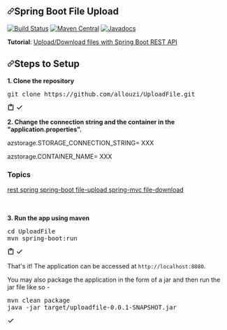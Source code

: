 
<h2><a id="spring-boot-file-upload" class="anchor" aria-hidden="true" href="#spring-boot-file-upload"><svg class="octicon octicon-link" viewBox="0 0 16 16" version="1.1" width="16" height="16" aria-hidden="true"><path fill-rule="evenodd" d="M7.775 3.275a.75.75 0 001.06 1.06l1.25-1.25a2 2 0 112.83 2.83l-2.5 2.5a2 2 0 01-2.83 0 .75.75 0 00-1.06 1.06 3.5 3.5 0 004.95 0l2.5-2.5a3.5 3.5 0 00-4.95-4.95l-1.25 1.25zm-4.69 9.64a2 2 0 010-2.83l2.5-2.5a2 2 0 012.83 0 .75.75 0 001.06-1.06 3.5 3.5 0 00-4.95 0l-2.5 2.5a3.5 3.5 0 004.95 4.95l1.25-1.25a.75.75 0 00-1.06-1.06l-1.25 1.25a2 2 0 01-2.83 0z"></path></svg></a>Spring Boot File Upload </h2>

<p><a href="https://github.com/uploadcare/uploadcare-java/actions/workflows/maven.yml"><img src="https://github.com/uploadcare/uploadcare-java/actions/workflows/maven.yml/badge.svg?branch=master" alt="Build Status" style="max-width:100%;"></a>
<a href="https://maven-badges.herokuapp.com/maven-central/com.uploadcare/uploadcare" rel="nofollow"><img src="https://camo.githubusercontent.com/8d63c8824b612a84c02dc97642296b8a52a04479d550972e5a6439278aeaf839/68747470733a2f2f6d6176656e2d6261646765732e6865726f6b756170702e636f6d2f6d6176656e2d63656e7472616c2f636f6d2e75706c6f6164636172652f75706c6f6164636172652f62616467652e737667" alt="Maven Central" data-canonical-src="https://maven-badges.herokuapp.com/maven-central/com.uploadcare/uploadcare/badge.svg" style="max-width:100%;"></a>
<a href="https://www.javadoc.io/doc/com.uploadcare/uploadcare" rel="nofollow"><img src="https://camo.githubusercontent.com/318c65006d7686df6805b050a0be75dacbb634c5c1ba844618577fe7e835b182/68747470733a2f2f7777772e6a617661646f632e696f2f62616467652f636f6d2e75706c6f6164636172652f75706c6f6164636172652e737667" alt="Javadocs" data-canonical-src="https://www.javadoc.io/badge/com.uploadcare/uploadcare.svg" style="max-width:100%;"></a>


  <p><strong>Tutorial</strong>: <a href="https://www.callicoder.com/spring-boot-file-upload-download-rest-api-example/" rel="nofollow">Upload/Download files with Spring Boot REST API</a></p>
  
  <h2><a id="user-content-steps-to-setup" class="anchor" aria-hidden="true" href="#steps-to-setup"><svg class="octicon octicon-link" viewBox="0 0 16 16" version="1.1" width="16" height="16" aria-hidden="true"><path fill-rule="evenodd" d="M7.775 3.275a.75.75 0 001.06 1.06l1.25-1.25a2 2 0 112.83 2.83l-2.5 2.5a2 2 0 01-2.83 0 .75.75 0 00-1.06 1.06 3.5 3.5 0 004.95 0l2.5-2.5a3.5 3.5 0 00-4.95-4.95l-1.25 1.25zm-4.69 9.64a2 2 0 010-2.83l2.5-2.5a2 2 0 012.83 0 .75.75 0 001.06-1.06 3.5 3.5 0 00-4.95 0l-2.5 2.5a3.5 3.5 0 004.95 4.95l1.25-1.25a.75.75 0 00-1.06-1.06l-1.25 1.25a2 2 0 01-2.83 0z"></path></svg></a>Steps to Setup</h2>
  <p><strong>1. Clone the repository</strong></p>
  <div class="highlight highlight-source-shell position-relative"><pre>git clone https://github.com/allouzi/UploadFile.git</pre><div class="zeroclipboard-container position-absolute right-0 top-0">
    <clipboard-copy aria-label="Copy" class="ClipboardButton btn js-clipboard-copy m-2 p-0 tooltipped-no-delay" data-copy-feedback="Copied!" data-tooltip-direction="w" value="git clone https://github.com/allouzi/UploadFile.git
" tabindex="0" role="button">
      <svg aria-hidden="true" viewBox="0 0 16 16" version="1.1" data-view-component="true" height="16" width="16" class="octicon octicon-clippy js-clipboard-clippy-icon m-2">
    <path fill-rule="evenodd" d="M5.75 1a.75.75 0 00-.75.75v3c0 .414.336.75.75.75h4.5a.75.75 0 00.75-.75v-3a.75.75 0 00-.75-.75h-4.5zm.75 3V2.5h3V4h-3zm-2.874-.467a.75.75 0 00-.752-1.298A1.75 1.75 0 002 3.75v9.5c0 .966.784 1.75 1.75 1.75h8.5A1.75 1.75 0 0014 13.25v-9.5a1.75 1.75 0 00-.874-1.515.75.75 0 10-.752 1.298.25.25 0 01.126.217v9.5a.25.25 0 01-.25.25h-8.5a.25.25 0 01-.25-.25v-9.5a.25.25 0 01.126-.217z"></path>
</svg>
      <svg aria-hidden="true" viewBox="0 0 16 16" version="1.1" data-view-component="true" height="16" width="16" class="octicon octicon-check js-clipboard-check-icon color-text-success d-none m-2">
    <path fill-rule="evenodd" d="M13.78 4.22a.75.75 0 010 1.06l-7.25 7.25a.75.75 0 01-1.06 0L2.22 9.28a.75.75 0 011.06-1.06L6 10.94l6.72-6.72a.75.75 0 011.06 0z"></path>
</svg>
    </clipboard-copy>
  </div></div>
  <p><strong>2. Change the connection string and the container in the "application.properties".</strong></p>

 <p>azstorage.STORAGE_CONNECTION_STRING= XXX </p>
 <p>azstorage.CONTAINER_NAME= XXX </p>


  <h3 class="sr-only">Topics</h3>
  <div class="mt-3">
      <div class="f6">
      <a data-ga-click="Topic, repository page" data-octo-click="topic_click" data-octo-dimensions="topic:rest" href="/topics/rest" title="Topic: rest" data-view-component="true" class="topic-tag topic-tag-link">
  rest
</a>
      <a data-ga-click="Topic, repository page" data-octo-click="topic_click" data-octo-dimensions="topic:spring" href="/topics/spring" title="Topic: spring" data-view-component="true" class="topic-tag topic-tag-link">
  spring
</a>
      <a data-ga-click="Topic, repository page" data-octo-click="topic_click" data-octo-dimensions="topic:spring-boot" href="/topics/spring-boot" title="Topic: spring-boot" data-view-component="true" class="topic-tag topic-tag-link">
  spring-boot
</a>
      <a data-ga-click="Topic, repository page" data-octo-click="topic_click" data-octo-dimensions="topic:file-upload" href="/topics/file-upload" title="Topic: file-upload" data-view-component="true" class="topic-tag topic-tag-link">
  file-upload
</a>
      <a data-ga-click="Topic, repository page" data-octo-click="topic_click" data-octo-dimensions="topic:spring-mvc" href="/topics/spring-mvc" title="Topic: spring-mvc" data-view-component="true" class="topic-tag topic-tag-link">
  spring-mvc
</a>
      <a data-ga-click="Topic, repository page" data-octo-click="topic_click" data-octo-dimensions="topic:file-download" href="/topics/file-download" title="Topic: file-download" data-view-component="true" class="topic-tag topic-tag-link">
  file-download
</a>
  </div>
      </div>
</div>
<br/><br/>

<p><strong>3. Run the app using maven</strong></p>
<div class="highlight highlight-source-shell position-relative"><pre><span class="pl-c1">cd</span> UploadFile
mvn spring-boot:run</pre><div class="zeroclipboard-container position-absolute right-0 top-0">
    <clipboard-copy aria-label="Copy" class="ClipboardButton btn js-clipboard-copy m-2 p-0 tooltipped-no-delay" data-copy-feedback="Copied!" data-tooltip-direction="w" value="cd UploadFile
mvn spring-boot:run
" tabindex="0" role="button">
      <svg aria-hidden="true" viewBox="0 0 16 16" version="1.1" data-view-component="true" height="16" width="16" class="octicon octicon-clippy js-clipboard-clippy-icon m-2">
    <path fill-rule="evenodd" d="M5.75 1a.75.75 0 00-.75.75v3c0 .414.336.75.75.75h4.5a.75.75 0 00.75-.75v-3a.75.75 0 00-.75-.75h-4.5zm.75 3V2.5h3V4h-3zm-2.874-.467a.75.75 0 00-.752-1.298A1.75 1.75 0 002 3.75v9.5c0 .966.784 1.75 1.75 1.75h8.5A1.75 1.75 0 0014 13.25v-9.5a1.75 1.75 0 00-.874-1.515.75.75 0 10-.752 1.298.25.25 0 01.126.217v9.5a.25.25 0 01-.25.25h-8.5a.25.25 0 01-.25-.25v-9.5a.25.25 0 01.126-.217z"></path>
</svg>
      <svg aria-hidden="true" viewBox="0 0 16 16" version="1.1" data-view-component="true" height="16" width="16" class="octicon octicon-check js-clipboard-check-icon color-text-success d-none m-2">
    <path fill-rule="evenodd" d="M13.78 4.22a.75.75 0 010 1.06l-7.25 7.25a.75.75 0 01-1.06 0L2.22 9.28a.75.75 0 011.06-1.06L6 10.94l6.72-6.72a.75.75 0 011.06 0z"></path>
</svg>
    </clipboard-copy>
  </div></div>
  <p>That's it! The application can be accessed at <code>http://localhost:8080</code>.</p>
  <p>You may also package the application in the form of a jar and then run the jar file like so -</p>
  <div class="highlight highlight-source-shell position-relative"><pre>mvn clean package
java -jar target/uploadfile-0.0.1-SNAPSHOT.jar</pre><div class="zeroclipboard-container position-absolute right-0 top-0">
    <clipboard-copy aria-label="Copy" class="ClipboardButton btn js-clipboard-copy m-2 p-0 tooltipped-no-delay" data-copy-feedback="Copied!" data-tooltip-direction="w" value="mvn clean package java -jar target/uploadfile-0.0.1-SNAPSHOT.jar

" tabindex="0" role="button">
      <svg aria-hidden="true" viewBox="0 0 16 16" version="1.1" data-view-component="true" height="16" width="16" class="octicon octicon-clippy js-clipboard-clippy-icon m-2">
    <path fill-rule="evenodd" d="M5.75 1a.75.75 0 00-.75.75v3c0 .414.336.75.75.75h4.5a.75.75 0 00.75-.75v-3a.75.75 0 00-.75-.75h-4.5zm.75 3V2.5h3V4h-3zm-2.874-.467a.75.75 0 00-.752-1.298A1.75 1.75 0 002 3.75v9.5c0 .966.784 1.75 1.75 1.75h8.5A1.75 1.75 0 0014 13.25v-9.5a1.75 1.75 0 00-.874-1.515.75.75 0 10-.752 1.298.25.25 0 01.126.217v9.5a.25.25 0 01-.25.25h-8.5a.25.25 0 01-.25-.25v-9.5a.25.25 0 01.126-.217z"></path>
</svg>
      <svg aria-hidden="true" viewBox="0 0 16 16" version="1.1" data-view-component="true" height="16" width="16" class="octicon octicon-check js-clipboard-check-icon color-text-success d-none m-2">
    <path fill-rule="evenodd" d="M13.78 4.22a.75.75 0 010 1.06l-7.25 7.25a.75.75 0 01-1.06 0L2.22 9.28a.75.75 0 011.06-1.06L6 10.94l6.72-6.72a.75.75 0 011.06 0z"></path>
</svg>
    </clipboard-copy>
  </div></div>
  
